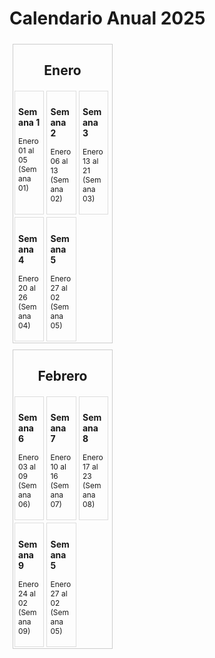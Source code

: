 <html lang="es"> 
  <head> <meta charset="UTF-8"> 
    <title>Calendario Anual 2025</title> 
    <style> 
      .calendar { 
        display: flex; 
        flex-wrap: wrap; 
        width: 100%; 
      } 
      .month { 
        border: 1px solid #ccc; 
        margin: 5px; 
        width: calc(100% / 3 - 10px); 
      } 
      .month h2 { text-align: center;
      } 
      .weeks { 
        display: flex; 
        flex-wrap: 
          wrap;
      } 
      .week { 
        border: 1px solid #ddd; 
        margin: 2px; width: calc(100% / 4 - 4px); 
        padding: 5px; 
      } 
      .week h3 { font-size: 14px; 
      } 
      .week p { font-size: 12px; 
      } 
    </style> 
  </head> 
  <body> 
    <h1>Calendario Anual 2025</h1> 
    <div class="calendar"> 
      <!-- Genera los meses --> 
      <div class="month"> 
        <h2>Enero</h2> 
        <div class="weeks"> 
          <!-- Genera las semanas --> 
          <div class="week"> 
            <h3>Semana 1</h3> 
            <p>Enero 01 al 05 (Semana 01)</p> 
          </div> 
          <div class="week"> 
          	<h3>Semana 2</h3> 
          	<p>Enero 06 al 13 (Semana 02)</p> 
          </div> 
          <div class="week"> 
          	<h3>Semana 3</h3> 
          	<p>Enero 13 al 21 (Semana 03)</p> 
          </div>
          <div class="week"> 
          	<h3>Semana 4</h3> 
          	<p>Enero 20 al 26 (Semana 04)</p> 
          </div>
          <div class="week"> 
          	<h3>Semana 5</h3> 
          	<p>Enero 27 al 02 (Semana 05)</p> 
          </div>
          <!-- Añadir más semanas según necesidad --> </div> 
      </div> 
      <!-- Añadir más meses según necesidad --> </div> 
 <div class="month"> 
        <h2>Febrero</h2> 
        <div class="weeks"> 
          <!-- Genera las semanas --> 
          <div class="week"> 
            <h3>Semana 6</h3> 
            <p>Enero 03 al 09 (Semana 06)</p> 
          </div> 
          <div class="week"> 
          	<h3>Semana 7</h3> 
          	<p>Enero 10 al 16 (Semana 07)</p> 
          </div> 
          <div class="week"> 
          	<h3>Semana 8</h3> 
          	<p>Enero 17 al 23 (Semana 08)</p> 
          </div>
          <div class="week"> 
          	<h3>Semana 9</h3> 
          	<p>Enero 24 al 02 (Semana 09)</p> 
          </div>
          <div class="week"> 
          	<h3>Semana 5</h3> 
          	<p>Enero 27 al 02 (Semana 05)</p> 
          </div>
          <!-- Añadir más semanas según necesidad --> </div> 
      </div> 
 
  </body>
